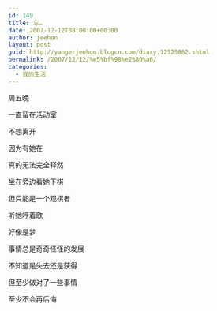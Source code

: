 ```yaml
---
id: 149
title: 忘…
date: 2007-12-12T08:00:00+00:00
author: jeehon
layout: post
guid: http://yangerjeehon.blogcn.com/diary,12525862.shtml
permalink: /2007/12/12/%e5%bf%98%e2%80%a6/
categories:
  - 我的生活
---
```

周五晚
  
一直留在活动室
  
不想离开
  
因为有她在
  
真的无法完全释然
  
坐在旁边看她下棋
  
但只能是一个观棋者
  
听她哼着歌
  
好像是梦
  
事情总是奇奇怪怪的发展
  
不知道是失去还是获得
  
但至少做对了一些事情
  
至少不会再后悔